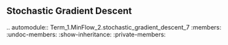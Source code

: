 Stochastic Gradient Descent
---------------------------

.. automodule:: Term_1.MinFlow_2.stochastic_gradient_descent_7
   :members:
   :undoc-members:
   :show-inheritance:
   :private-members:
